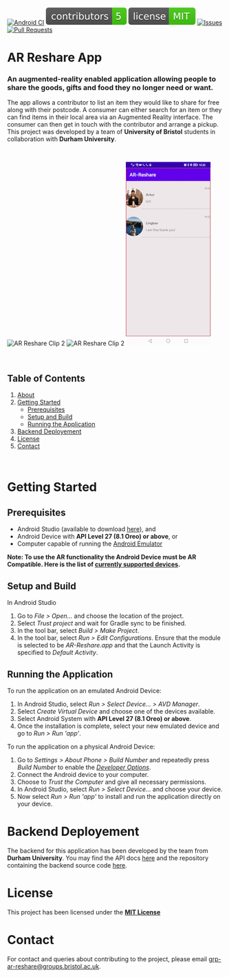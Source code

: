 [![Android CI](https://github.com/spe-uob/2021-ARReshare/actions/workflows/android.yml/badge.svg)](https://github.com/spe-uob/2021-ARReshare/actions/workflows/android.yml)
[![Contributors](docs/contributors_badge.svg)](https://github.com/spe-uob/2021-ARReshare/graphs/contributors)
[![License](docs/license_MIT_badge.svg)](https://github.com/spe-uob/2021-ARReshare/blob/main/LICENSE)
[![Issues](https://img.shields.io/github/issues/spe-uob/2021-ARReshare?color=brightgreen)](https://github.com/spe-uob/2021-ARReshare/issues)
[![Pull Requests](https://img.shields.io/github/issues-pr/spe-uob/2021-ARReshare)](https://github.com/spe-uob/2021-ARReshare/pulls)


# AR Reshare App

### An augmented-reality enabled application allowing people to share the goods, gifts and food they no longer need or want.

The app allows a contributor to list an item they would like to share for free along with their postcode. A consumer can either search for an item or they can find items in their local area via an Augmented Reality interface. The consumer can then get in touch with the contributor and arrange a pickup. This project was developed by a team of **University of Bristol** students in collaboration with **Durham University**.

<br>

![AR Reshare Clip 2](docs/gifs/feed-product.gif)
![AR Reshare Clip 2](docs/gifs/augmented-reality.gif)
![AR Reshare Clip 3](docs/gifs/messaging.gif)

<br>

## Table of Contents
1. [About](#ar-reshare-app)
2. [Getting Started](#getting-started)
   * [Prerequisites](#prerequisites)
   * [Setup and Build](#setup-and-build)
   * [Running the Application](#running-the-application)
2. [Backend Deployement](#backend)
3. [License](#license)
4. [Contact](#contact)

<br>

# Getting Started

## Prerequisites
* Android Studio (available to download [here](https://developer.android.com/studio)), and
* Android Device with **API Level 27 (8.1 Oreo) or above**, or
* Computer capable of running the [Android Emulator](https://developer.android.com/studio/run/emulator)

**Note: To use the AR functionality the Android Device must be AR Compatible. Here is the list of [currently supported devices](https://developers.google.com/ar/devices).**

## Setup and Build

In Android Studio
1. Go to *File > Open...* and choose the location of the project.
2. Select *Trust project* and wait for Gradle sync to be finished.
3. In the tool bar, select *Build > Make Project*.
4. In the tool bar, select *Run > Edit Configurations*. Ensure that the module is selected to be *AR-Reshare.app* and that the Launch Activity is specified to *Default Activity*.

## Running the Application
To run the application on an emulated Android Device:
1. In Android Studio, select *Run > Select Device... > AVD Manager*.
2. Select *Create Virtual Device* and choose one of the devices available. 
3. Select Android System with **API Level 27 (8.1 Oreo) or above**.
4. Once the installation is complete, select your new emulated device and go to *Run > Run 'app'*.

To run the application on a physical Android Device:
1. Go to *Settings > About Phone > Build Number* and repeatedly press *Build Number* to enable the [*Developer Options*](https://developer.android.com/studio/debug/dev-options).
2. Connect the Android device to your computer.
3. Choose to *Trust the Computer* and give all necessary permissions.
4. In Android Studio, select *Run > Select Device...* and choose your device.
5. Now select *Run > Run 'app'* to install and run the application directly on your device.

# Backend Deployement
The backend for this application has been developed by the team from **Durham University**. You may find the API docs [here](https://ar-reshare.herokuapp.com/) and the repository containing the backend source code [here](https://github.com/AR-Reshare/AR-Reshare).

# License
This project has been licensed under the [**MIT License**](https://github.com/spe-uob/2021-ARReshare/blob/main/LICENSE)

# Contact
For contact and queries about contributing to the project, please email grp-ar-reshare@groups.bristol.ac.uk.